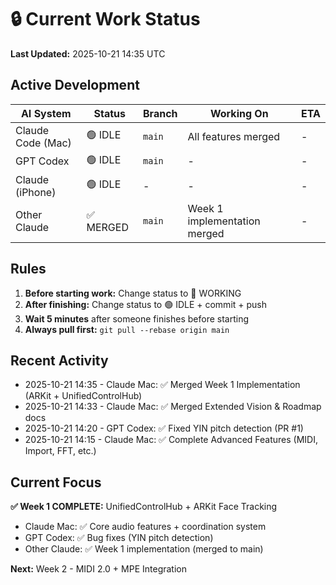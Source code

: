 # 🔒 Current Work Status

**Last Updated:** 2025-10-21 14:35 UTC

## Active Development

| AI System | Status | Branch | Working On | ETA |
|-----------|--------|--------|------------|-----|
| Claude Code (Mac) | 🟢 IDLE | `main` | All features merged | - |
| GPT Codex | 🟢 IDLE | `main` | - | - |
| Claude (iPhone) | 🟢 IDLE | - | - | - |
| Other Claude | ✅ MERGED | `main` | Week 1 implementation merged | - |

## Rules

1. **Before starting work:** Change status to 🔴 WORKING
2. **After finishing:** Change status to 🟢 IDLE + commit + push
3. **Wait 5 minutes** after someone finishes before starting
4. **Always pull first:** `git pull --rebase origin main`

## Recent Activity

- 2025-10-21 14:35 - Claude Mac: ✅ Merged Week 1 Implementation (ARKit + UnifiedControlHub)
- 2025-10-21 14:33 - Claude Mac: ✅ Merged Extended Vision & Roadmap docs
- 2025-10-21 14:20 - GPT Codex: ✅ Fixed YIN pitch detection (PR #1)
- 2025-10-21 14:15 - Claude Mac: ✅ Complete Advanced Features (MIDI, Import, FFT, etc.)

## Current Focus

**✅ Week 1 COMPLETE:** UnifiedControlHub + ARKit Face Tracking
- Claude Mac: ✅ Core audio features + coordination system
- GPT Codex: ✅ Bug fixes (YIN pitch detection)
- Other Claude: ✅ Week 1 implementation (merged to main)

**Next:** Week 2 - MIDI 2.0 + MPE Integration
